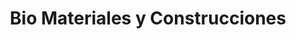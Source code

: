 ---
title: "Bio Materiales y Construcciones"
url: /obera/bio-materiales-y-construcciones/
shop: hardware
---